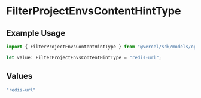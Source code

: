 # FilterProjectEnvsContentHintType

## Example Usage

```typescript
import { FilterProjectEnvsContentHintType } from "@vercel/sdk/models/operations/filterprojectenvs.js";

let value: FilterProjectEnvsContentHintType = "redis-url";
```

## Values

```typescript
"redis-url"
```